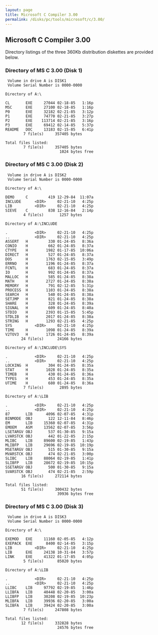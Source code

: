 ```yaml
---
layout: page
title: Microsoft C Compiler 3.00
permalink: /disks/pc/tools/microsoft/c/3.00/
---
```


Microsoft C Compiler 3.00
---

Directory listings of the three 360Kb distribution diskettes are provided below.

### Directory of MS C 3.00 (Disk 1)

	 Volume in drive A is DISK1      
	 Volume Serial Number is 0000-0000

	Directory of A:\

	CL       EXE     27044 02-18-85   1:16p
	MSC      EXE     27100 02-18-85   1:16p
	P0       EXE     32182 02-21-85   3:12p
	P1       EXE     74770 02-21-85   3:27p
	P2       EXE    113714 02-21-85   3:16p
	P3       EXE     69412 02-14-85   5:37p
	README   DOC     13183 02-15-85   6:41p
	        7 file(s)     357405 bytes

	Total files listed:
	        7 file(s)     357405 bytes
	                        1024 bytes free

### Directory of MS C 3.00 (Disk 2)

	 Volume in drive A is DISK2      
	 Volume Serial Number is 0000-0000

	Directory of A:\

	DEMO     C         419 12-29-84  11:07a
	INCLUDE      <DIR>     02-21-10   4:25p
	LIB          <DIR>     02-21-10   4:25p
	SIEVE    C         838 12-16-84   2:14p
	        4 file(s)       1257 bytes

	Directory of A:\INCLUDE

	.            <DIR>     02-21-10   4:25p
	..           <DIR>     02-21-10   4:25p
	ASSERT   H         330 01-24-85   8:36a
	CONIO    H         662 01-24-85   8:37a
	CTYPE    H        1982 01-17-85  10:06a
	DIRECT   H         527 01-24-85   8:37a
	DOS      H        1763 02-15-85   3:49p
	ERRNO    H        1196 01-24-85   8:37a
	FCNTL    H         683 01-24-85   8:37a
	IO       H         992 01-24-85   8:37a
	MALLOC   H         585 01-24-85   8:38a
	MATH     H        2727 01-24-85   8:38a
	MEMORY   H         791 02-12-85   5:31p
	PROCESS  H        1103 01-24-85   8:38a
	SEARCH   H         540 01-24-85   8:38a
	SETJMP   H         821 01-24-85   8:38a
	SHARE    H         328 01-24-85   8:39a
	SIGNAL   H         609 01-24-85   8:40a
	STDIO    H        2393 01-15-85   5:45p
	STDLIB   H        2017 01-24-85   8:38a
	STRING   H        1293 02-21-85   4:25p
	SYS          <DIR>     02-21-10   4:25p
	TIME     H        1098 01-24-85   8:39a
	V2TOV3   H        1726 01-24-85   8:39a
	       24 file(s)      24166 bytes

	Directory of A:\INCLUDE\SYS

	.            <DIR>     02-21-10   4:25p
	..           <DIR>     02-21-10   4:25p
	LOCKING  H         304 01-24-85   8:35a
	STAT     H        1028 01-24-85   8:35a
	TIMEB    H         430 01-24-85   8:36a
	TYPES    H         453 01-24-85   8:35a
	UTIME    H         680 01-24-85   8:36a
	        7 file(s)       2895 bytes

	Directory of A:\LIB

	.            <DIR>     02-21-10   4:25p
	..           <DIR>     02-21-10   4:25p
	87       LIB      4096 02-07-85   4:31p
	BINMODE  OBJ       122 12-11-84   8:46p
	EM       LIB     15360 02-07-85   4:31p
	EMOEM    ASM     13562 02-07-85   3:56p
	LSETARGV OBJ       537 01-30-85   9:15a
	LVARSTCK OBJ       442 01-22-85   2:15p
	MLIBC    LIB     89600 02-19-85   1:43p
	MLIBFP   LIB     29696 02-19-85  10:19p
	MSETARGV OBJ       515 01-30-85   9:15a
	MVARSTCK OBJ       474 02-21-85   3:00p
	SLIBC    LIB     88064 02-19-85   1:41p
	SLIBFP   LIB     28672 02-19-85  10:15p
	SSETARGV OBJ       500 01-30-85   9:15a
	SVARSTCK OBJ       474 02-21-85   2:59p
	       16 file(s)     272114 bytes

	Total files listed:
	       51 file(s)     300432 bytes
	                       39936 bytes free

### Directory of MS C 3.00 (Disk 3)

	 Volume in drive A is DISK3      
	 Volume Serial Number is 0000-0000

	Directory of A:\

	EXEMOD   EXE     11160 02-05-85   4:12p
	EXEPACK  EXE      8400 02-14-85   3:15p
	LIB          <DIR>     02-21-10   4:25p
	LIB      EXE     24138 10-31-84   3:57p
	LINK     EXE     41322 01-17-85   4:05p
	        5 file(s)      85020 bytes

	Directory of A:\LIB

	.            <DIR>     02-21-10   4:25p
	..           <DIR>     02-21-10   4:25p
	LLIBC    LIB     97792 02-19-85   1:46p
	LLIBFA   LIB     40448 02-20-85   3:00a
	LLIBFP   LIB     30208 02-19-85  10:23p
	MLIBFA   LIB     39936 02-20-85   3:00a
	SLIBFA   LIB     39424 02-20-85   3:00a
	        7 file(s)     247808 bytes

	Total files listed:
	       12 file(s)     332828 bytes
	                       24576 bytes free
